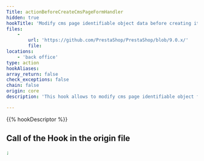 ```yaml
---
Title: actionBeforeCreateCmsPageFormHandler
hidden: true
hookTitle: 'Modify cms page identifiable object data before creating it'
files:
    -
        url: 'https://github.com/PrestaShop/PrestaShop/blob/9.0.x/'
        file: 
locations:
    - 'back office'
type: action
hookAliases: 
array_return: false
check_exceptions: false
chain: false
origin: core
description: 'This hook allows to modify cms page identifiable object forms data before it was created'

---
```


{{% hookDescriptor %}}

## Call of the Hook in the origin file

```php
;
```
